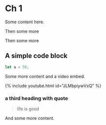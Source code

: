 # Ch 1

Some content here.

Then some more

Then some more

## A simple code block

```js
let a = 56;
```

Some more content and a video embed.

{% include youtube.html id="JLMbpiywVxQ" %}

### a third heading with quote

> life is good

And some more content.
